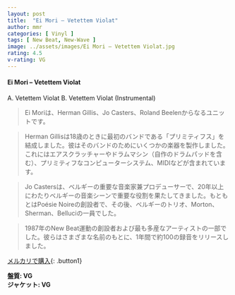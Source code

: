 ```yaml
---
layout: post
title:  "Ei Mori – Vetettem Violat"
author: mmr
categories: [ Vinyl ]
tags: [ New Beat, New-Wave ]
image: ../assets/images/Ei Mori – Vetettem Violat.jpg
rating: 4.5
v-rating: VG
---
```


#### Ei Mori – Vetettem Violat

A. Vetettem Violat
B. Vetettem Violat (Instrumental)

> Ei Moriは、Herman Gillis、Jo Casters、Roland Beelenからなるユニットです。

> Herman Gillisは18歳のときに最初のバンドである「プリミティフス」を結成しました。彼はそのバンドのためにいくつかの楽器を製作しました。これにはエアスクラッチャーやドラムマシン（自作のドラムパッドを含む）、プリミティフなコンピューターシステム、MIDIなどが含まれています。

> Jo Castersは、ベルギーの重要な音楽家兼プロデューサーで、20年以上にわたりベルギーの音楽シーンで重要な役割を果たしてきました。もともとはPoésie Noireの創設者で、その後、ベルギーのトリオ、Morton、Sherman、Belluciの一員でした。

> 1987年のNew Beat運動の創設者および最も多産なアーティストの一部でした。彼らはさまざまな名前のもとに、1年間で約100の録音をリリースしました。



[メルカリで購入](https://jp.mercari.com/item/m42012881595){: .button1}

<div class="mt-4 mb-4 d-flex align-items-center">
<strong class="mr-1">盤質: VG</strong>
</div>
<div class="mt-4 mb-4 d-flex align-items-center">
<strong class="mr-1">ジャケット: VG</strong>
</div>
